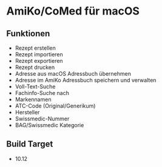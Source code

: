 AmiKo/CoMed für macOS
=====================

## Funktionen
* Rezept erstellen
* Rezept importieren
* Rezept exportieren
* Rezept drucken
* Adresse aus macOS Adressbuch übernehmen
* Adresse im AmiKo Adressbuch speichern und verwalten
* Voll-Text-Suche
* Fachinfo-Suche nach
 * Markennamen
 * ATC-Code (Original/Generikum)
 * Hersteller
 * Swissmedic-Nummer
 * BAG/Swissmedic Kategorie

## Build Target
* 10.12

